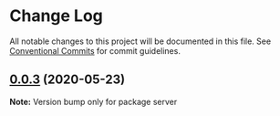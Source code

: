# Change Log

All notable changes to this project will be documented in this file.
See [Conventional Commits](https://conventionalcommits.org) for commit guidelines.

## [0.0.3](https://github.com/beohoang98/internet-banking/compare/v0.0.2...v0.0.3) (2020-05-23)

**Note:** Version bump only for package server
